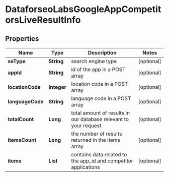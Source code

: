 # DataforseoLabsGoogleAppCompetitorsLiveResultInfo


## Properties

| Name | Type | Description | Notes |
|------------ | ------------- | ------------- | -------------|
**seType** | **String** | search engine type |[optional]|
**appId** | **String** | id of the app in a POST array |[optional]|
**locationCode** | **Integer** | location code in a POST array |[optional]|
**languageCode** | **String** | language code in a POST array |[optional]|
**totalCount** | **Long** | total amount of results in our database relevant to your request |[optional]|
**itemsCount** | **Long** | the number of results returned in the items array |[optional]|
**items** | **List<DataforseoLabsleAppCompetitorsLiveItem>** | contains data related to the app_id and competitor applications |[optional]|